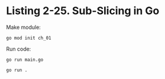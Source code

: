 # Listing 2-25. Sub-Slicing in Go

Make module:

```
go mod init ch_01 
```

Run code:

```
go run main.go
```

```
go run .
```